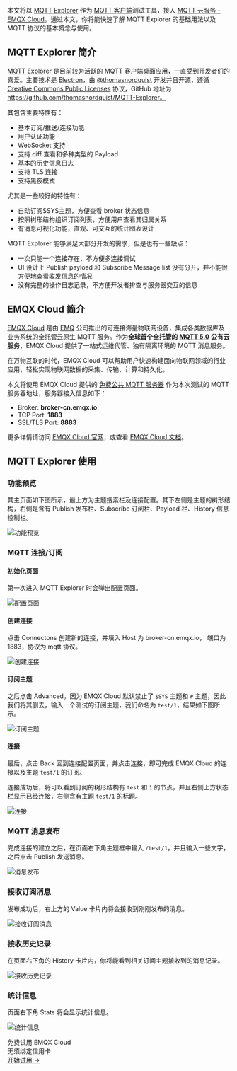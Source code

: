 本文将以 [MQTT Explorer](https://mqtt-explorer.com/) 作为 [MQTT 客户端](https://www.emqx.com/zh/blog/introduction-to-the-commonly-used-mqtt-client-library)测试工具，接入 [MQTT 云服务 - EMQX Cloud](https://www.emqx.com/zh/cloud)。通过本文，你将能快速了解 MQTT Explorer 的基础用法以及 MQTT 协议的基本概念与使用。



## MQTT Explorer 简介

[MQTT Explorer](https://mqtt-explorer.com/) 是目前较为活跃的 MQTT 客户端桌面应用，一直受到开发者们的喜爱。主要技术是 [Electron](https://github.com/electron/electron)，由 [@thomasnordquist](https://github.com/thomasnordquist) 开发并且开源，遵循 [Creative Commons Public Licenses](https://wiki.creativecommons.org/wiki/Considerations_for_licensors_and_licensees#Considerations_for_licensees) 协议，GitHub 地址为 https://github.com/thomasnordquist/MQTT-Explorer。

其包含主要特性有：

- 基本订阅/推送/连接功能
- 用户认证功能
- WebSocket 支持
- 支持 diff 查看和多种类型的 Payload
- 基本的历史信息日志
- 支持 TLS 连接
- 支持黑夜模式

尤其是一些较好的特性有：

- 自动订阅$SYS主题，方便查看 broker 状态信息
- 按照树形结构组织订阅列表，方便用户查看其归属关系
- 有消息可视化功能，直观、可交互的统计图表设计

MQTT Explorer 能够满足大部分开发的需求，但是也有一些缺点：

- 一次只能一个连接存在，不方便多连接调试
- UI 设计上 Publish payload 和 Subscribe Message list 没有分开，并不能很方便地查看收发信息的情况
- 没有完整的操作日志记录，不方便开发者排查与服务器交互的信息



## EMQX Cloud 简介

[EMQX Cloud](https://www.emqx.com/zh/cloud) 是由 [EMQ](https://www.emqx.com/zh) 公司推出的可连接海量物联网设备，集成各类数据库及业务系统的全托管云原生 MQTT 服务。作为**全球首个全托管的** [**MQTT 5.0**](https://www.emqx.com/zh/mqtt/mqtt5) **公有云服务**，EMQX Cloud 提供了一站式运维代管、独有隔离环境的 MQTT 消息服务。

在万物互联的时代，EMQX Cloud 可以帮助用户快速构建面向物联网领域的行业应用，轻松实现物联网数据的采集、传输、计算和持久化。

本文将使用 EMQX Cloud 提供的 [免费公共 MQTT 服务器](https://www.emqx.com/zh/mqtt/public-mqtt5-broker) 作为本次测试的 MQTT 服务器地址，服务器接入信息如下：

- Broker: **broker-cn.emqx.io**
- TCP Port: **1883**
- SSL/TLS Port: **8883**

更多详情请访问 [EMQX Cloud 官网](https://www.emqx.com/zh/cloud)，或查看 [EMQX Cloud 文档](https://docs.emqx.cn/cloud/latest/)。 



## MQTT Explorer 使用

### 功能预览

其主页面如下图所示，最上方为主题搜索栏及连接配置。其下左侧是主题的树形结构，右侧是含有 Publish 发布栏、Subscribe 订阅栏、Payload 栏、History 信息控制栏。

![功能预览](https://assets.emqx.com/images/d9bd68b20a3b01843980d8c074a4ca87.png)

### MQTT 连接/订阅

#### 初始化页面

第一次进入 MQTT Explorer 时会弹出配置页面。

![配置页面](https://assets.emqx.com/images/a66c05e560827978c1831596f3391495.png)

#### 创建连接

点击 Connectons 创建新的连接，并填入 Host 为 broker-cn.emqx.io， 端口为 1883，协议为 mqtt 协议。

![创建连接](https://assets.emqx.com/images/94be5666e1715ce0c4ee99134607ba72.png)

#### 订阅主题

之后点击 Advanced。因为 EMQX Cloud 默认禁止了 `$SYS` 主题和 `#` 主题，因此我们将其删去，输入一个测试的订阅主题，我们命名为 `test/1`，结果如下图所示。

![订阅主题](https://assets.emqx.com/images/131357ea19381cf2e9096bdfec8dc656.png)

#### 连接

最后，点击 Back 回到连接配置页面，并点击连接，即可完成 EMQX Cloud 的连接以及主题 `test/1` 的订阅。

连接成功后，将可以看到订阅的树形结构有 `test` 和 `1` 的节点，并且右侧上方状态栏显示已经连接，右侧含有主题 `test/1` 的标题。

![连接](https://assets.emqx.com/images/eadc02d6bb78b25c95f691deb43e4c1c.png)

### MQTT 消息发布

完成连接的建立之后，在页面右下角主题框中输入 `/test/1`，并且输入一些文字，之后点击 Publish 发送消息。

![消息发布](https://assets.emqx.com/images/ff1b9faf9ec30e8510243710449eae38.png)

### 接收订阅消息

发布成功后，右上方的 Value 卡片内将会接收到刚刚发布的消息。

![接收订阅消息](https://assets.emqx.com/images/5f16e17d6deb55e016497abae5a33b3e.png)

### 接收历史记录 

在页面右下角的 History 卡片内，你将能看到相关订阅主题接收到的消息记录。

![接收历史记录](https://assets.emqx.com/images/f3f2581c6cba7f370ec7fd712bb51487.png)

### 统计信息

页面右下角 Stats 将会显示统计信息。

![统计信息](https://assets.emqx.com/images/30eed43a6c0bf4e2e3c3ce5df9bc01ae.png)


<section class="promotion">
    <div>
        免费试用 EMQX Cloud
        <div class="is-size-14 is-text-normal has-text-weight-normal">无须绑定信用卡</div>
    </div>
    <a href="https://www.emqx.com/zh/signup?continue=https://cloud.emqx.com/console/deployments/0?oper=new" class="button is-gradient px-5">开始试用 →</a >
</section>
